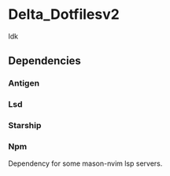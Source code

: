 # Delta_Dotfilesv2
Idk

## Dependencies
### Antigen
### Lsd
### Starship
### Npm
Dependency for some mason-nvim lsp servers.
